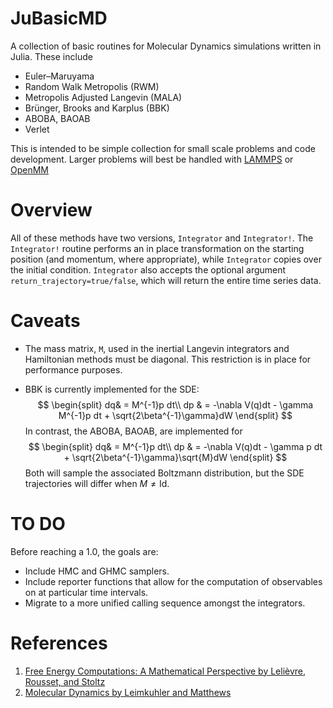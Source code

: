 # JuBasicMD
A collection of basic routines for Molecular Dynamics simulations written in Julia.  These include
* Euler–Maruyama
* Random Walk Metropolis (RWM)
* Metropolis Adjusted Langevin (MALA)
* Brünger, Brooks and Karplus (BBK)
* ABOBA, BAOAB
* Verlet

This is intended to be simple collection for small scale problems and code development.  Larger problems will best be handled with [LAMMPS](https://lammps.sandia.gov/) or [OpenMM](http://openmm.org/)

# Overview
All of these methods have two versions, `Integrator` and `Integrator!`.  The `Integrator!` routine performs an in place transformation on the starting position (and momentum, where appropriate), while `Integrator` copies over the initial condition.  `Integrator` also accepts the optional argument `return_trajectory=true/false`, which will return the entire time series data.

# Caveats
* The mass matrix, `M`, used in the inertial Langevin integrators and Hamiltonian methods must be diagonal.  This restriction is in place for performance purposes.

* BBK is currently implemented for the SDE:
$$
\begin{split}
dq& = M^{-1}p dt\\
dp & = -\nabla V(q)dt - \gamma M^{-1}p dt + \sqrt{2\beta^{-1}\gamma}dW
\end{split}
$$
In contrast, the ABOBA, BAOAB, are implemented for
$$
\begin{split}
dq& = M^{-1}p dt\\
dp & = -\nabla V(q)dt - \gamma p dt + \sqrt{2\beta^{-1}\gamma}\sqrt{M}dW
\end{split}
$$
Both will sample the associated Boltzmann distribution, but the SDE trajectories will differ when $M\neq \mathrm{Id.}$

# TO DO
Before reaching a 1.0, the goals are:
* Include HMC and GHMC samplers.
* Include reporter functions that allow for the computation of observables on at particular time intervals.  
* Migrate to a more unified calling sequence amongst the integrators.

# References

1. [Free Energy Computations: A Mathematical Perspective by Lelièvre, Rousset, and Stoltz](https://www.worldscientific.com/worldscibooks/10.1142/P579)
2. [Molecular Dynamics by Leimkuhler and Matthews](https://www.springer.com/gp/book/9783319163741)
